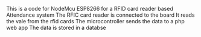 This is a code for NodeMcu ESP8266 for a RFID card reader based Attendance system
The RFIC card reader is connected to the board 
It reads the vale from the rfid cards
The microcontroller sends the data to a php web app 
The data is stored in a databse
